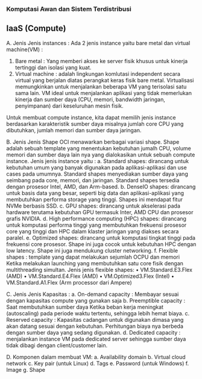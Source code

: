 ### Komputasi Awan dan Sistem Terdistribusi
## IaaS (Compute)
A.	Jenis Jenis instances :	
	Ada 2 jenis instance yaitu bare metal dan virtual machine(VM) :
1.	Bare metal : Yang memberi akses ke server fisik khusus untuk kinerja  tertinggi dan isolasi yang kuat.
2.	Virtual machine : adalah lingkungan komlutasi independent secara virtual yang berjalan diatas perangkat keras fisik bare metal. Virtualisasi memungkinkan untuk menjalankan beberapa VM yang terisolasi satu sama lain. VM ideal untuk menjalankan aplikasi yang tidak memerlukan kinerja dan sumber daya (CPU, memori, bandwidth jaringan, penyimpanan) dari keseluruhan mesin fisik.

Untuk membuat compute instance, kita dapat memilih jenis instance berdasarkan karakteristik sumber daya misalnya jumlah core CPU yang dibutuhkan, jumlah memori dan sumber daya jaringan.

B. Jenis Jenis Shape
OCI menawarkan berbagai variasi shape. Shape adalah sebuah template yang menentukan kebutuhan jumalh CPU, volume memori dan sumber daya lain nya yang dialokasikan untuk sebuah compute instance. Jenis jenis instance yaitu : 
a.	Standard shapes: dirancang untuk kebutuhan umum yang banyak digunakan pada aplikasi-aplikasi dan use cases pada umumnya. Standard shapes menyediakan sumber daya yang seimbang pada core, memori, dan jaringan. Standard shapes tersedia dengan prosesor Intel, AMD, dan Arm-based.
b.	DenseIO shapes: dirancang untuk basis data yang besar, seperti big data dan aplikasi-aplikasi yang membutuhkan performa storage yang tinggi. Shapes ini mendapat fitur NVMe berbasis SSD.
c.	GPU shapes: dirancang untuk akselerasi pada hardware terutama kebutuhan GPU termasuk Inter, AMD CPU dan prosesor grafis NVIDIA.
d.	High performance computing (HPC) shapes: dirancang untuk komputasi performa tinggi yang membutuhkan frekuensi prosesor core yang tinggi dan HPC dalam klaster jaringan yang diakses secara paralel.
e.	Optimized shapes: dirancang untuk komputasi tingkat tinggi pada frekuensi core prosesor. Shape ini juga cocok untuk kebutuhan HPC dengan low latency. Shape ini juga mendukung cluster networking.
f.	Flexible shapes : template yang dapat melakukan sejumlah OCPU dan memori Ketika melakukan launching yang membutuhkan  satu core fisik dengan multithreading simultan. Jenis jenis flexible shapes:
    •	VM.Standard.E3.Flex (AMD)
    •	VM.Standard.E4.Flex (AMD)
    •	VM.Optimized3.Flex (Intel)
    •	VM.Standard.A1.Flex (Arm processor dari Ampere)

C.	Jenis Jenis Kapasitas : 
    a.	On-demand capacity : Membayar sesuai dengan kapasitas compute yang  gunakan saja
    b.	Preemptible capacity : Saat membutuhkan sumber daya Ketika beban kerja meningkat (autoscaling) pada periode waktu tertentu, sehingga lebih hemat biaya.
    c.	Reserved capacity : Kapasitas cadangan untuk digunakan dimasa yang akan datang sesuai dengan kebutuhan. Perhitungan biaya nya berbeda dengan sumber daya yang sedang digunakan.
    d.	Dedicated capacity : menjalankan instance VM pada dedicated server sehingga sumber daya tidak dibagi dengan client/customer lain.

D.	Komponen dalam membuat VM:
    a.	Availability domain
    b.	Virtual cloud network
    c.	Key pair (untuk Linux)
    d.	Tags
    e.	Password (untuk Windows)
    f.	Image
    g.	Shape
